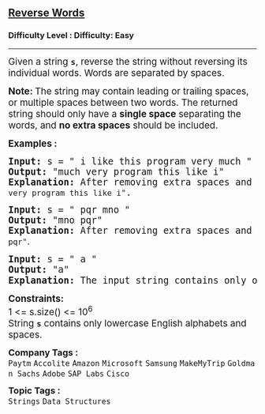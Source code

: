 <h2><a href="https://www.geeksforgeeks.org/problems/reverse-words-in-a-given-string5459/1?page=1&category=Strings&sortBy=submissions">Reverse Words</a></h2><h3>Difficulty Level : Difficulty: Easy</h3><hr><div class="problems_problem_content__Xm_eO"><p><span style="font-size: 14pt;">Given a string <strong><code>s</code></strong>, reverse the string without reversing its individual words. Words are separated by spaces.</span></p>
<p><span style="font-size: 14pt;"><strong>Note: </strong>The string may contain leading or trailing spaces, or multiple spaces between two words. The returned string should only have a <strong>single space</strong> separating the words, and <strong>no extra spaces</strong> should be included.</span></p>
<p><span style="font-size: 14pt;"><strong>Examples :</strong></span></p>
<pre><span style="font-size: 14pt;"><strong>Input: </strong>s = " i like this program very much "<br><strong>Output: </strong>"much very program this like i"<strong>
Explanation: </strong>After removing extra spaces and reversing the whole string (not individual words), the input string becomes <code>"much very program this like i"</code>. </span></pre>
<pre><span style="font-size: 14pt;"><strong>Input: </strong>s = " pqr mno "
<strong>Output: </strong>"mno pqr"<strong>
Explanation: </strong>After removing extra spaces and reversing the whole string, the input string becomes <code>"mno pqr"</code><span style="font-family: -apple-system, BlinkMacSystemFont, 'Segoe UI', Roboto, Oxygen, Ubuntu, Cantarell, 'Open Sans', 'Helvetica Neue', sans-serif;">.</span> </span></pre>
<pre><span style="font-size: 14pt;"><strong>Input: </strong>s = " a "
<strong>Output: </strong>"a"<strong>
Explanation: </strong>The input string contains only one word with extra spaces around it. After removing the extra spaces, the output is <code>"a"</code><span style="font-family: -apple-system, BlinkMacSystemFont, 'Segoe UI', Roboto, Oxygen, Ubuntu, Cantarell, 'Open Sans', 'Helvetica Neue', sans-serif;">.</span><strong style="font-family: -apple-system, BlinkMacSystemFont, 'Segoe UI', Roboto, Oxygen, Ubuntu, Cantarell, 'Open Sans', 'Helvetica Neue', sans-serif;">Constraints:</strong></span></pre>
<p><span style="font-size: 14pt;"><strong>Constraints:</strong><br>1 &lt;= s.size() &lt;= 10<sup>6<br></sup>String <strong><code>s</code></strong> contains only lowercase English alphabets and spaces.</span></p></div><p><span style=font-size:18px><strong>Company Tags : </strong><br><code>Paytm</code>&nbsp;<code>Accolite</code>&nbsp;<code>Amazon</code>&nbsp;<code>Microsoft</code>&nbsp;<code>Samsung</code>&nbsp;<code>MakeMyTrip</code>&nbsp;<code>Goldman Sachs</code>&nbsp;<code>Adobe</code>&nbsp;<code>SAP Labs</code>&nbsp;<code>Cisco</code>&nbsp;<br><p><span style=font-size:18px><strong>Topic Tags : </strong><br><code>Strings</code>&nbsp;<code>Data Structures</code>&nbsp;